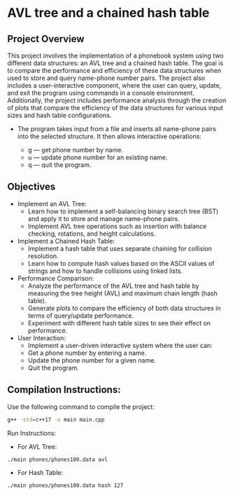 # AVL tree and a chained hash table

## Project Overview
This project involves the implementation of a phonebook system using two different data structures: an AVL tree and a chained hash table. The goal is to compare the performance and efficiency of these data structures when used to store and query name-phone number pairs. The project also includes a user-interactive component, where the user can query, update, and exit the program using commands in a console environment. Additionally, the project includes performance analysis through the creation of plots that compare the efficiency of the data structures for various input sizes and hash table configurations.

- The program takes input from a file and inserts all name-phone pairs into the selected structure. It then allows interactive operations:

  - g — get phone number by name.
  - u — update phone number for an existing name.
  - q — quit the program.

## Objectives
- Implement an AVL Tree:
  - Learn how to implement a self-balancing binary search tree (BST) and apply it to store and manage name-phone pairs.
  - Implement AVL tree operations such as insertion with balance checking, rotations, and height calculations.
- Implement a Chained Hash Table:
  - Implement a hash table that uses separate chaining for collision resolution.
  - Learn how to compute hash values based on the ASCII values of strings and how to handle collisions using linked lists.
- Performance Comparison:
  - Analyze the performance of the AVL tree and hash table by measuring the tree height (AVL) and maximum chain length (hash table).
  - Generate plots to compare the efficiency of both data structures in terms of query/update performance.
  - Experiment with different hash table sizes to see their effect on performance.
- User Interaction:
  - Implement a user-driven interactive system where the user can:
  - Get a phone number by entering a name.
  - Update the phone number for a given name.
  - Quit the program.
 
## Compilation Instructions:
Use the following command to compile the project:
```bash
g++ -std=c++17 -o main main.cpp 
```
Run Instructions:
- For AVL Tree:
```bash
./main phones/phones100.data avl
```
- For Hash Table:
```bash
./main phones/phones100.data hash 127
```
